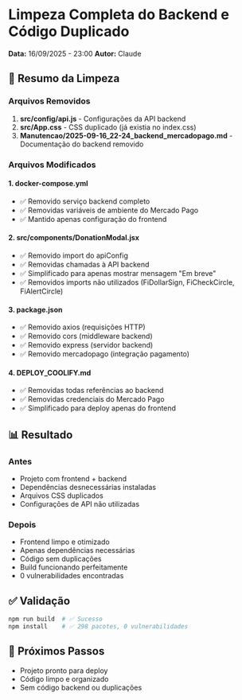 # Limpeza Completa do Backend e Código Duplicado
**Data:** 16/09/2025 - 23:00
**Autor:** Claude

## 🧹 Resumo da Limpeza

### Arquivos Removidos
1. **src/config/api.js** - Configurações da API backend
2. **src/App.css** - CSS duplicado (já existia no index.css)
3. **Manutencao/2025-09-16_22-24_backend_mercadopago.md** - Documentação do backend removido

### Arquivos Modificados

#### 1. docker-compose.yml
- ✅ Removido serviço backend completo
- ✅ Removidas variáveis de ambiente do Mercado Pago
- ✅ Mantido apenas configuração do frontend

#### 2. src/components/DonationModal.jsx
- ✅ Removido import do apiConfig
- ✅ Removidas chamadas à API backend
- ✅ Simplificado para apenas mostrar mensagem "Em breve"
- ✅ Removidos imports não utilizados (FiDollarSign, FiCheckCircle, FiAlertCircle)

#### 3. package.json
- ✅ Removido axios (requisições HTTP)
- ✅ Removido cors (middleware backend)
- ✅ Removido express (servidor backend)
- ✅ Removido mercadopago (integração pagamento)

#### 4. DEPLOY_COOLIFY.md
- ✅ Removidas todas referências ao backend
- ✅ Removidas credenciais do Mercado Pago
- ✅ Simplificado para deploy apenas do frontend

## 📊 Resultado

### Antes
- Projeto com frontend + backend
- Dependências desnecessárias instaladas
- Arquivos CSS duplicados
- Configurações de API não utilizadas

### Depois
- Frontend limpo e otimizado
- Apenas dependências necessárias
- Código sem duplicações
- Build funcionando perfeitamente
- 0 vulnerabilidades encontradas

## ✅ Validação
```bash
npm run build  # ✅ Sucesso
npm install    # ✅ 298 pacotes, 0 vulnerabilidades
```

## 🚀 Próximos Passos
- Projeto pronto para deploy
- Código limpo e organizado
- Sem código backend ou duplicações